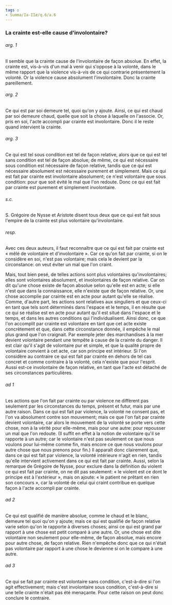 ```yaml
---
tags : 
- Summa/Ia-IIæ/q.6/a.6
---
```


### La crainte est-elle cause d'involontaire?

###### arg. 1
Il semble que la crainte cause de l'involontaire de façon absolue. En effet, la crainte est, vis-à-vis d'un mal à venir qui s'oppose à la volonté, dans le même rapport que la violence vis-à-vis de ce qui contrarie présentement la volonté. Or la violence cause absolument l'involontaire. Donc la crainte pareillement. 

###### arg. 2
Ce qui est par soi demeure tel, quoi qu'on y ajoute. Ainsi, ce qui est chaud par soi demeure chaud, quelle que soit la chose à laquelle on l'associe. Or, pris en soi, l'acte accompli par crainte est involontaire. Donc il le reste quand intervient la crainte. 

###### arg. 3
Ce qui est tel sous condition est tel de façon relative, alors que ce qui est tel sans condition est tel de façon absolue; de même, ce qui est nécessaire sous condition est nécessaire de façon relative, tandis que ce qui est nécessaire absolument est nécessaire purement et simplement. Mais ce qui est fait par crainte est involontaire absolument; ce n'est volontaire que sous condition: pour que soit évité le mal que l'on redoute. Donc ce qui est fait par crainte est purement et simplement involontaire. 

###### s.c.
S. Grégoire de Nysse et Aristote disent tous deux que ce qui est fait sous l'empire de la crainte est plus volontaire qu'involontaire. 

###### resp.
Avec ces deux auteurs, il faut reconnaître que ce qui est fait par crainte est « mêlé de volontaire et d'involontaire ». Car ce qu'on fait par crainte, si on le considère en soi, n'est pas volontaire; mais cela le devient par la circonstance: on veut éviter un mal que l'on craint. 

Mais, tout bien pesé, de telles actions sont plus volontaires qu'involontaires; elles sont volontaires absolument, et involontaires de façon relative. Car on dit qu'une chose existe de façon absolue selon qu'elle est en acte; si elle n'est que dans la connaissance, elle n'existe que de façon relative. Or, une chose accomplie par crainte est en acte pour autant qu'elle se réalise. Comme, d'autre part, les actions sont relatives aux singuliers et que ceux-ci en tant que tels sont déterminés dans l'espace et le temps, il en résulte que ce qui se réalise est en acte pour autant qu'il est situé dans l'espace et le temps, et dans les autres conditions qui l'individualisent. Ainsi donc, ce que l'on accomplit par crainte est volontaire en tant que cet acte existe concrètement et que, dans cette circonstance donnée, il empêche le mal plus grand que l'on craignait. Par exemple jeter des marchandises à la mer devient volontaire pendant une tempête à cause de la crainte du danger. Il est clair qu'il s'agit de volontaire pur et simple, et que la qualité propre de volontaire convient à cet acte, car son principe est intérieur. Si l'on considère au contraire ce qui est fait par crainte en dehors de tel cas concret et comme contraire à la volonté, cela n'existe que pour l'esprit. Aussi est-ce involontaire de façon relative, en tant que l'acte est détaché de ses circonstances particulières. 

###### ad 1
Les actions que l'on fait par crainte ou par violence ne diffèrent pas seulement par les circonstances du temps, présent et futur, mais par une autre raison. Dans ce qui est fait par violence, la volonté ne consent pas, et l'on va absolument contre son mouvement; mais ce que l'on fait par crainte devient volontaire, car alors le mouvement de la volonté se porte vers cette chose, non à la vérité pour elle-même, mais pour une autre: pour repousser un mal que l'on redoute. (Il suffit en effet à la notion de volontaire qu'il se rapporte à un autre; car le volontaire n'est pas seulement ce que nous voulons pour lui-même comme fin, mais encore ce que nous voulons pour autre chose que nous prenons pour fin.) Il apparaît donc clairement que, dans ce qui est fait par violence, la volonté intérieure n'agit en rien, tandis qu'elle intervient activement dans ce qui est fait par crainte. Aussi, selon la remarque de Grégoire de Nysse, pour exclure dans la définition du violent ce qui est fait par crainte, on ne dit pas seulement: « le violent est ce dont le principe est à l'extérieur », mais on ajoute: « le patient ne prêtant en rien son concours », car la volonté de celui qui craint contribue en quelque façon à l'acte accompli par crainte. 

###### ad 2
Ce qui est qualifié de manière absolue, comme le chaud et le blanc, demeure tel quoi qu'on y ajoute; mais ce qui est qualifié de façon relative varie selon qu'on le rapporte à diverses choses; ainsi ce qui est grand par rapport à une chose est petit comparé à une autre. Or, une chose est dite volontaire non seulement pour elle-même, de façon absolue, mais encore pour autre chose, de façon relative. Rien n'empêche donc que ce qui n'était pas volontaire par rapport à une chose le devienne si on le compare à une autre. 

###### ad 3
Ce qui se fait par crainte est volontaire sans condition, c'est-à-dire si l'on agit effectivement; mais c'est involontaire sous condition, c'est-à-dire si une telle crainte n'était pas été menaçante. Pour cette raison on peut donc conclure le contraire. 

